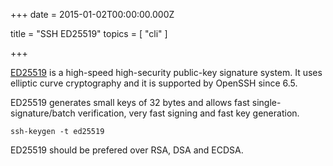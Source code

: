 
+++
date = 2015-01-02T00:00:00.000Z


title = "SSH ED25519"
topics = [ "cli" ]

+++

[ED25519][1] is a high-speed high-security public-key signature system.  It uses elliptic curve cryptography and it is supported by OpenSSH since 6.5.

ED25519 generates small keys of 32 bytes and allows fast single-signature/batch verification, very fast signing and fast key generation.

```
ssh-keygen -t ed25519
```

ED25519 should be prefered over RSA, DSA and ECDSA.

[1]: http://ed25519.cr.yp.to/
